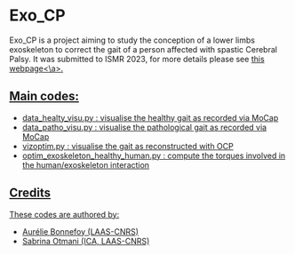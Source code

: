 # Exo_CP

Exo_CP is a project aiming to study the conception of a lower limbs exoskeleton to correct the gait of a person affected with spastic Cerebral Palsy. It was submitted to ISMR 2023, for more details please see <a href="https://gepettoweb.laas.fr/articles/bonnefoy\_otmani__2023.html">this webpage<\a>.


## Main codes: 
- data\_healty\_visu.py : visualise the healthy gait as recorded via MoCap
- data\_patho\_visu.py : visualise the pathological gait as recorded via MoCap
- vizoptim.py : visualise the gait as reconstructed with OCP
- optim\_exoskeleton\_healthy\_human.py : compute the torques involved in the human/exoskeleton interaction



## Credits

These codes are authored by: 
- Aurélie Bonnefoy (LAAS-CNRS)
- Sabrina Otmani (ICA, LAAS-CNRS)

